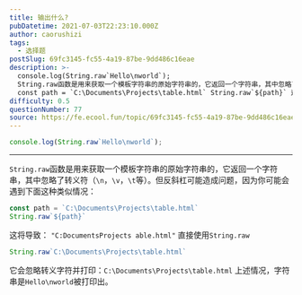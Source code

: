 ```yaml
---
title: 输出什么?
pubDatetime: 2021-07-03T22:23:10.000Z
author: caorushizi
tags:
  - 选择题
postSlug: 69fc3145-fc55-4a19-87be-9dd486c16eae
description: >-
  console.log(String.raw`Hello\nworld`);
  String.raw函数是用来获取一个模板字符串的原始字符串的，它返回一个字符串，其中忽略了转义符（\n，\v，\t等）。但反斜杠可能造成问题，因为你可能会遇到下面这种类似情况：
  const path = `C:\Documents\Projects\table.html` String.raw`${path}` 这将导
difficulty: 0.5
questionNumber: 77
source: https://fe.ecool.fun/topic/69fc3145-fc55-4a19-87be-9dd486c16eae
---
```


```javascript
console.log(String.raw`Hello\nworld`);
```

---

`String.raw`函数是用来获取一个模板字符串的原始字符串的，它返回一个字符串，其中忽略了转义符（`\n`，`\v`，`\t`等）。但反斜杠可能造成问题，因为你可能会遇到下面这种类似情况：
```javascript
const path = `C:\Documents\Projects\table.html`
String.raw`${path}`
```
这将导致：
`"C:DocumentsProjects able.html"`
直接使用`String.raw`
```javascript
String.raw`C:\Documents\Projects\table.html`
```
它会忽略转义字符并打印：`C:\Documents\Projects\table.html`
上述情况，字符串是`Hello\nworld`被打印出。
